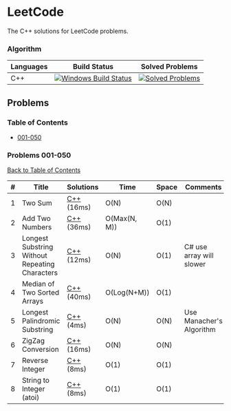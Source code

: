 # LeetCode
The C++ solutions for LeetCode problems.

### Algorithm

| Languages | Build Status | Solved Problems |
| --------- | ------------ | --------------- |
|C++|[![Windows Build Status](https://img.shields.io/appveyor/ci/bigegg/leetcode-vu4km.svg?style=flat-square&label=Windows%20Build)](https://ci.appveyor.com/project/BigEgg/leetcode-vu4km)|[![Solved Problems](https://img.shields.io/badge/Solved%20Problems-8-blue.svg?style=flat-square)](https://github.com/BigEgg/LeetCode/tree/C++)|

## Problems

### Table of Contents
* [001-050](#Problems-001-050)

### Problems 001-050
[Back to Table of Contents](#Table-of-Contents)

| # | Title | Solutions | Time | Space | Comments |
|---| ----- | --------- | ---- | ----- | -------- |
| 1 | Two Sum | [C++](./LeetCode/001-TwoSum.cpp)(16ms) | O(N) | O(N) | |
| 2 | Add Two Numbers | [C++](./LeetCode/002-AddTwoNumbers.cpp)(36ms) | O(Max(N, M)) | O(1) | |
| 3 | Longest Substring Without Repeating Characters | [C++](./LeetCode/003-LongestSubstringWithoutRepeatingCharacters.cpp)(12ms) | O(N) | O(1) | C# use array will slower |
| 4 | Median of Two Sorted Arrays | [C++](./LeetCode/004-MedianOfTwoSortedArrays.cpp)(40ms) | O(Log(N+M)) | O(1) | |
| 5 | Longest Palindromic Substring | [C++](./LeetCode/005-LongestPalindromicSubstring.cpp)(4ms) | O(N) | O(N) | Use Manacher's Algorithm |
| 6 | ZigZag Conversion | [C++](./LeetCode/006-ZigZagConversion.cpp)(16ms) | O(N) | O(N) | |
| 7 | Reverse Integer | [C++](./LeetCode/007-ReverseInteger.cpp)(8ms) | O(1) | O(1) | |
| 8 | String to Integer (atoi) | [C++](./LeetCode/008-StringToInteger(atoi).cpp)(8ms) | O(1) | O(1) | |
